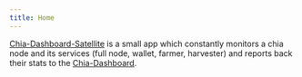 ```yaml
---
title: Home
---
```


[Chia-Dashboard-Satellite](https://github.com/felixbrucker/chia-dashboard-satellite) is a small app which constantly monitors a chia node and its services (full node, wallet, farmer, harvester) and reports back their stats to the [Chia-Dashboard](https://dashboard.chia.foxypool.io).

